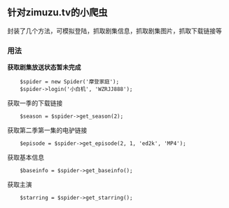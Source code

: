 ## 针对zimuzu.tv的小爬虫

封装了几个方法，可模拟登陆，抓取剧集信息，抓取剧集图片，抓取下载链接等

### 用法

__获取剧集放送状态暂未完成__

        $spider = new Spider('摩登家庭');
        $spider->login('小白机', 'WZRJJ888');

获取一季的下载链接

        $season = $spider->get_season(2);

获取第二季第一集的电驴链接

        $episode = $spider->get_episode(2, 1, 'ed2k', 'MP4');

获取基本信息

        $baseinfo = $spider->get_baseinfo();

获取主演

        $starring = $spider->get_starring();

